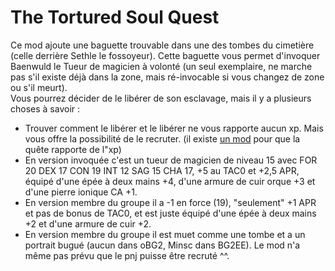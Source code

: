 # The Tortured Soul Quest

Ce mod ajoute une baguette trouvable dans une des tombes du cimetière (celle derrière Sethle le fossoyeur). Cette baguette vous permet d'invoquer Baenwuld le Tueur de magicien à volonté (un seul exemplaire, ne marche pas s'il existe déjà dans la zone, mais ré-invocable si vous changez de zone ou s'il meurt).  
Vous pourrez décider de le libérer de son esclavage, mais il y a plusieurs choses à savoir :
- Trouver comment le libérer et le libérer ne vous rapporte aucun xp. Mais vous offre la possibilité de le recruter. (il existe <a href=https://github.com/Deratiseur/Mods_Tweaker>un mod</a> pour que la quête rapporte de l"xp)
- En version invoquée c'est un tueur de magicien de niveau 15 avec FOR 20 DEX 17 CON 19 INT 12 SAG 15 CHA 17, +5 au TAC0 et +2,5 APR, équipé d'une épée à deux mains +4, d'une armure de cuir orque +3 et d'une pierre ionique CA +1.
- En version membre du groupe il a -1 en force (19), "seulement" +1 APR et pas de bonus de TAC0, et est juste équipé d'une épée à deux mains +2 et d'une armure de cuir +2.
- En version membre du groupe il est muet comme une tombe et a un portrait bugué (aucun dans oBG2, Minsc dans BG2EE). Le mod n'a même pas prévu que le pnj puisse être recruté ^^.
